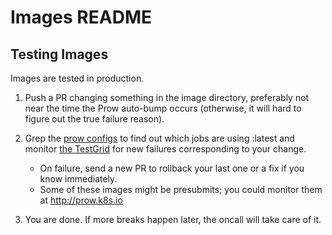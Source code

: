 # Images README

## Testing Images

Images are tested in production.

1. Push a PR changing something in the image directory, preferably not near the time the Prow auto-bump occurs (otherwise, it will hard to figure out the true failure reason).

1. Grep the [prow configs](../config/jobs) to find out which jobs are using <image-name>:latest and monitor [the TestGrid](http://testgrid.k8s.io) for new failures corresponding to your change.

    * On failure, send a new PR to rollback your last one or a fix if you know immediately.
    * Some of these images might be presubmits; you could monitor them at http://prow.k8s.io

1. You are done. If more breaks happen later, the oncall will take care of it.

